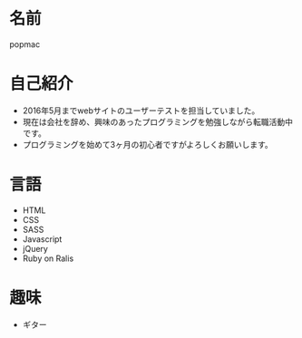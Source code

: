 # 名前

popmac

# 自己紹介

- 2016年5月までwebサイトのユーザーテストを担当していました。
- 現在は会社を辞め、興味のあったプログラミングを勉強しながら転職活動中です。
- プログラミングを始めて3ヶ月の初心者ですがよろしくお願いします。

# 言語

- HTML
- CSS
 - SASS 
- Javascript
 - jQuery
- Ruby on Ralis

# 趣味
- ギター
